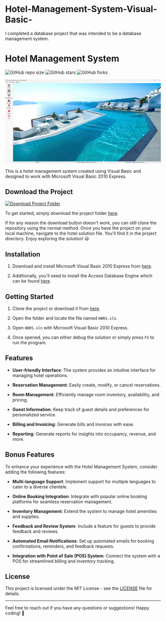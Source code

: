 # Hotel-Management-System-Visual-Basic-
I completed a database project that was intended to be a database management system.
# Hotel Management System

![GitHub repo size](https://img.shields.io/github/repo-size/yourusername/hotel-management-system)
![GitHub stars](https://img.shields.io/github/stars/yourusername/hotel-management-system)
![GitHub forks](https://img.shields.io/github/forks/yourusername/hotel-management-system)

![Screenshot](https://raw.githubusercontent.com/kibexd/Hotel-Management-System-Visual-Basic-/main/Screenshot%202023-09-15%20210007.png)

This is a hotel management system created using Visual Basic and designed to work with Microsoft Visual Basic 2010 Express.

## Download the Project

[![Download Project Folder](https://raw.githubusercontent.com/kibexd/Hotel-Management-System-Visual-Basic-/main/image_processing20210903-12211-10oa6cw.gif)](https://github.com/kibexd/Hotel-Management-System-Visual-Basic-/archive/refs/heads/main.zip)

To get started, simply download the project folder [here](https://github.com/kibexd/Hotel-Management-System-Visual-Basic-/archive/refs/heads/main.zip).

If for any reason the download button doesn't work, you can still clone the repository using the normal method. Once you have the project on your local machine, navigate to the hotel solution file. You'll find it in the project directory. Enjoy exploring the solution! :smiley:

## Installation

1. Download and install Microsoft Visual Basic 2010 Express from [here](https://s3.amazonaws.com/cspublic/setup/VBExpress.exe).

2. Additionally, you'll need to install the Access Database Engine which can be found [here](https://www.microsoft.com/en-us/download/confirmation.aspx?id=13255).

## Getting Started

1. Clone the project or download it from [here](https://github.com/yourusername/hotel-management-system).

2. Open the folder and locate the file named `HBRS.sln`.

3. Open `HBRS.sln` with Microsoft Visual Basic 2010 Express.

4. Once opened, you can either debug the solution or simply press `F5` to run the program.

## Features

- **User-friendly Interface**: The system provides an intuitive interface for managing hotel operations.

- **Reservation Management**: Easily create, modify, or cancel reservations.

- **Room Management**: Efficiently manage room inventory, availability, and pricing.

- **Guest Information**: Keep track of guest details and preferences for personalized service.

- **Billing and Invoicing**: Generate bills and invoices with ease.

- **Reporting**: Generate reports for insights into occupancy, revenue, and more.

## Bonus Features

To enhance your experience with the Hotel Management System, consider adding the following features:

- **Multi-language Support**: Implement support for multiple languages to cater to a diverse clientele.

- **Online Booking Integration**: Integrate with popular online booking platforms for seamless reservation management.

- **Inventory Management**: Extend the system to manage hotel amenities and supplies.

- **Feedback and Review System**: Include a feature for guests to provide feedback and reviews.

- **Automated Email Notifications**: Set up automated emails for booking confirmations, reminders, and feedback requests.

- **Integration with Point of Sale (POS) System**: Connect the system with a POS for streamlined billing and inventory tracking.


## License

This project is licensed under the MIT License - see the [LICENSE](LICENSE) file for details.

---

Feel free to reach out if you have any questions or suggestions! Happy coding! 🚀
